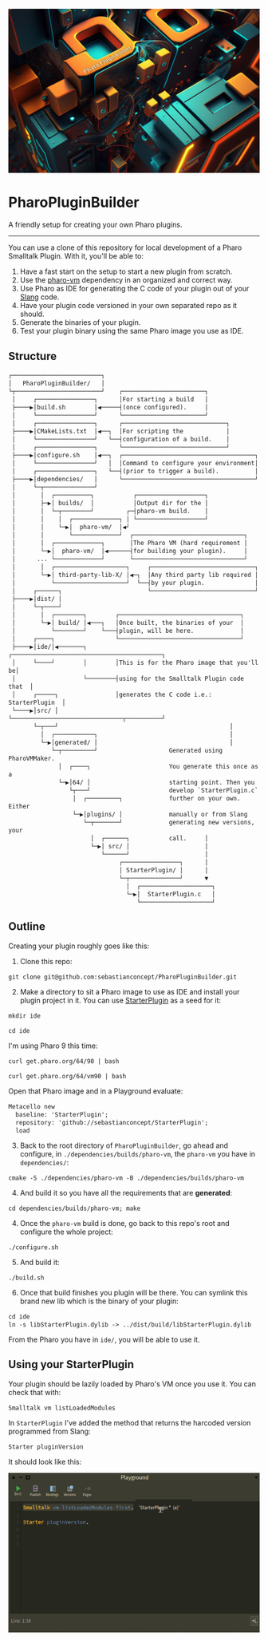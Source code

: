 ![PharoPluginBuilder](./header.jpg)

# PharoPluginBuilder
A friendly setup for creating your own Pharo plugins.
_____


You can use a clone of this repository for local development of a Pharo Smalltalk Plugin. With it, you'll be able to:
1. Have a fast start on the setup to start a new plugin from scratch.
2. Use the [pharo-vm](https://github.com/pharo-project/pharo-vm) dependency in an organized and correct way.
3. Use Pharo as IDE for generating the C code of your plugin out of your [Slang](https://github.com/pharo-open-documentation/pharo-wiki/blob/master/General/Glossary.md#slang) code.
4. Have your plugin code versioned in your own separated repo as it should.
5. Generate the binaries of your plugin.
6. Test your plugin binary using the same Pharo image you use as IDE.

## Structure

```
┌─────────────────────────┐                                               
│   PharoPluginBuilder/   │                                               
└┬────────────────────────┘    ┌───────────────────────┐                  
 │     ┌────────────────┐      │For starting a build   │                  
 ├────▶│build.sh        │◀─────┤(once configured).     │                  
 │     └────────────────┘      └───────────────────────┘                  
 │     ┌────────────────┐      ┌─────────────────────────────┐            
 ├────▶│CMakeLists.txt  │◀──┐  │For scripting the            │            
 │     └────────────────┘   └──┤configuration of a build.    │            
 │     ┌────────────────┐      └─────────────────────────────┘            
 ├────▶│configure.sh    │◀──┐  ┌─────────────────────────────────────┐    
 │     └────────────────┘   │  │Command to configure your environment│    
 │     ┌────────────────┐   └──┤(prior to trigger a build).          │    
 ├────▶│dependencies/   │      └─────────────────────────────────────┘    
 │     └─┬──────────────┘                                                 
 │       │  ┌──────────┐           ┌───────────────────┐                  
 │       ├─▶│ builds/  │           │Output dir for the │                  
 │       │  └─┬────────┘         ┌─┤pharo-vm build.    │                  
 │       │    │  ┌─────────────┐ │ └───────────────────┘                  
 │       │    └─▶│  pharo-vm/  │◀┘                                        
 │       │       └─────────────┘  ┌───────────────────────────────┐       
 │       │  ┌─────────────┐       │The Pharo VM (hard requirement │       
 │       └─▶│  pharo-vm/  │◀──────┤for building your plugin).     │       
 │      ... └─────────────┘       └───────────────────────────────┘       
 │       │  ┌────────────────────┐     ┌─────────────────────────────┐    
 │       └─▶│ third-party-lib-X/ │◀─┐  │Any third party lib required │    
 │          └────────────────────┘  └──┤by your plugin.              │    
 │     ┌──────┐                        └─────────────────────────────┘    
 ├────▶│dist/ │                                                           
 │     └─┬────┘                                                           
 │       │  ┌────────┐        ┌──────────────────────────────────┐        
 │       └─▶│ build/ │◀───┐   │Once built, the binaries of your  │        
 │          └────────┘    └───┤plugin, will be here.             │        
 │     ┌────┐                 └──────────────────────────────────┘        
 ├────▶│ide/│◀───────┐        ┌──────────────────────────────────────────┐
 │     └────┘        │        │This is for the Pharo image that you'll be│
 │                   └────────┤using for the Smalltalk Plugin code that  │
 │     ┌─────┐                │generates the C code i.e.: StarterPlugin  │
 └────▶│src/ │                └───────────────────────────────┬──────────┘
       └─┬───┘                                                │           
         │  ┌───────────┐                                     │           
         └─▶│generated/ │                                     │           
            └─┬─────────┘                    Generated using PharoVMMaker.
              │  ┌────┐                      You generate this once as a  
              └─▶│64/ │                      starting point. Then you     
                 └┬───┘                      develop `StarterPlugin.c`    
                  │  ┌─────────┐             further on your own. Either  
                  └─▶│plugins/ │             manually or from Slang       
                     └─┬───────┘             generating new versions, your
                       │  ┌──────┐           call.     │                  
                       └─▶│ src/ │                     │                  
                          └──────┘                     │                  
                               ┌────────────────┐      │                  
                               │ StarterPlugin/ │      │                  
                               └─┬──────────────┘      ▼                  
                                 │  ┌────────────────────┐                
                                 └─▶│  StarterPlugin.c   │                
                                    └────────────────────┘                
```

## Outline
Creating your plugin roughly goes like this:
1. Clone this repo:
```
git clone git@github.com:sebastianconcept/PharoPluginBuilder.git
```
   
2. Make a directory to sit a Pharo image to use as IDE and install your plugin project in it. You can use [StarterPlugin](https://github.com/sebastianconcept/StarterPlugin) as a seed for it:

```
mkdir ide
```
```
cd ide
```
I'm using Pharo 9 this time:
```
curl get.pharo.org/64/90 | bash
```
```
curl get.pharo.org/64/vm90 | bash
```
Open that Pharo image and in a Playground evaluate:

```smalltalk
Metacello new
  baseline: 'StarterPlugin';
  repository: 'github://sebastianconcept/StarterPlugin';
  load
```

3. Back to the root directory of `PharoPluginBuilder`, go ahead and configure, in `./dependencies/builds/pharo-vm`, the `pharo-vm` you have in `dependencies/`:
```
cmake -S ./dependencies/pharo-vm -B ./dependencies/builds/pharo-vm
```
4. And build it so you have all the requirements that are **generated**:
```
cd dependencies/builds/pharo-vm; make
```
4. Once the `pharo-vm` build is done, go back to this repo's root and configure the whole project:
```
./configure.sh
```
5. And build it:
```
./build.sh
```
6. Once that build finishes you plugin will be there. You can symlink this brand new lib which is the binary of your plugin:
```
cd ide
ln -s libStarterPlugin.dylib -> ../dist/build/libStarterPlugin.dylib
```
From the Pharo you have in `ide/`, you will be able to use it.
## Using your StarterPlugin

Your plugin should be lazily loaded by Pharo's VM once you use it.  You can check that with:
```
Smalltalk vm listLoadedModules
```
In `StarterPlugin` I've added the method that returns the harcoded version programmed from Slang:
```
Starter pluginVersion
```
It should look like this:

![Testing your StarterPlugin](./testingStarterPlugin.gif)